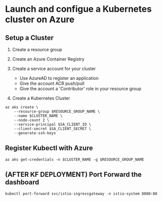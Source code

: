 # Launch and configue a Kubernetes cluster on Azure


## Setup a Cluster

1. Create a resource group

2. Create an Azure Container Registry

3. Create a service account for your cluster
    - Use AzureAD to register an application
    - Give the account ACR push/pull 
    - Give the account a 'Contributor' role in your resource group

4. Create a Kubernetes Cluster

```
az aks create \
    --resource-group $RESOURCE_GROUP_NAME \
    --name $CLUSTER_NAME \
    --node-count 2 \
    --service-principal $SA_CLIENT_ID \
    --client-secret $SA_CLIENT_SECRET \
    --generate-ssh-keys
 ```


## Register Kubectl with Azure

```
az aks get-credentials -n $CLUSTER_NAME -g $RESOURCE_GROUP_NAME
```


## (AFTER KF DEPLOYMENT) Port Forward the dashboard

```
kubectl port-forward svc/istio-ingressgateway -n istio-system 8080:80
```